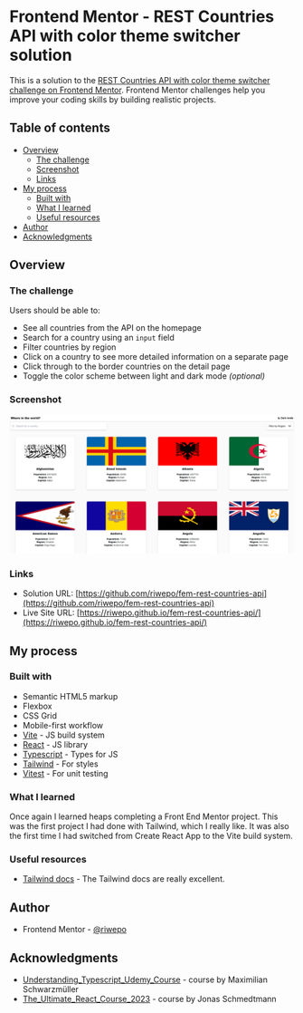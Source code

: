 # Frontend Mentor - REST Countries API with color theme switcher solution

This is a solution to the [REST Countries API with color theme switcher challenge on Frontend Mentor](https://www.frontendmentor.io/challenges/rest-countries-api-with-color-theme-switcher-5cacc469fec04111f7b848ca). Frontend Mentor challenges help you improve your coding skills by building realistic projects.

## Table of contents

- [Overview](#overview)
  - [The challenge](#the-challenge)
  - [Screenshot](#screenshot)
  - [Links](#links)
- [My process](#my-process)
  - [Built with](#built-with)
  - [What I learned](#what-i-learned)
  - [Useful resources](#useful-resources)
- [Author](#author)
- [Acknowledgments](#acknowledgments)

## Overview

### The challenge

Users should be able to:

- See all countries from the API on the homepage
- Search for a country using an `input` field
- Filter countries by region
- Click on a country to see more detailed information on a separate page
- Click through to the border countries on the detail page
- Toggle the color scheme between light and dark mode _(optional)_

### Screenshot

![](./screenshot/screenshot.png?raw=true)

### Links

- Solution URL: [https://github.com/riwepo/fem-rest-countries-api](https://github.com/riwepo/fem-rest-countries-api)
- Live Site URL: [https://riwepo.github.io/fem-rest-countries-api/](https://riwepo.github.io/fem-rest-countries-api/)

## My process

### Built with

- Semantic HTML5 markup
- Flexbox
- CSS Grid
- Mobile-first workflow
- [Vite](https://vitejs.dev/) - JS build system
- [React](https://reactjs.org/) - JS library
- [Typescript](https://www.typescriptlang.org/) - Types for JS
- [Tailwind](https://tailwindcss.com/) - For styles
- [Vitest](https://vitest.dev/) - For unit testing

### What I learned

Once again I learned heaps completing a Front End Mentor project.
This was the first project I had done with Tailwind, which I really like.
It was also the first time I had switched from Create React App to the Vite build system.

### Useful resources

- [Tailwind docs](https://tailwindcss.com/docs/installation) - The Tailwind docs are really excellent.

## Author

- Frontend Mentor - [@riwepo](https://www.frontendmentor.io/profile/riwepo)

## Acknowledgments

- [Understanding_Typescript_Udemy_Course](https://www.udemy.com/course/understanding-typescript/) - course by Maximilian Schwarzmüller
- [The_Ultimate_React_Course_2023](https://www.udemy.com/course/the-ultimate-react-course/) - course by Jonas Schmedtmann
